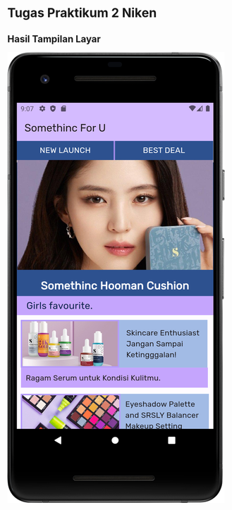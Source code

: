 # Tugas Praktikum 2 Niken


## Hasil Tampilan Layar
![Berikut tampilan hasil Tugas Praktikum 2](assets/ss.png "Hasil Tampilan Tugas Praktikum 2")


